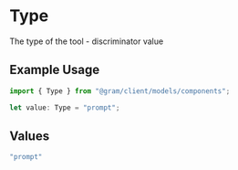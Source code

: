 # Type

The type of the tool - discriminator value

## Example Usage

```typescript
import { Type } from "@gram/client/models/components";

let value: Type = "prompt";
```

## Values

```typescript
"prompt"
```